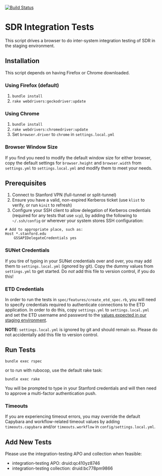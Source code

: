 [![Build Status](https://travis-ci.org/sul-dlss/infrastructure-integration-test.svg?branch=master)](https://travis-ci.org/sul-dlss/infrastructure-integration-test)

# SDR Integration Tests

This script drives a browser to do inter-system integration testing of SDR in the staging environment.

## Installation

This script depends on having Firefox or Chrome downloaded.

### Using Firefox (default)

1. `bundle install`
1. `rake webdrivers:geckodriver:update`

### Using Chrome

1. `bundle install`
1. `rake webdrivers:chromedriver:update`
1. Set `browser.driver` to `chrome` in `settings.local.yml`

### Browser Window Size

If you find you need to modify the default window size for either browser, copy the default settings for `browser.height` and `browser.width` from `settings.yml` to `settings.local.yml` and modify them to meet your needs.

## Prerequisites

1. Connect to Stanford VPN (full-tunnel or split-tunnel)
1. Ensure you have a valid, non-expired Kerberos ticket (use `klist` to verify, or run `kinit` to refresh)
1. Configure your SSH client to allow delegation of Kerberos credentials (required for any tests that use `scp`), by adding the following to `~/.ssh/config` or wherever your system stores SSH configuration:

```
# Add to appropriate place, such as:
Host *.stanford.edu
    GSSAPIDelegateCredentials yes
```

### SUNet Credentials

If you tire of typing in your SUNet credentials over and over, you may add them to `settings.local.yml` (ignored by git). Copy the dummy values from `settings.yml` to get started. Do *not* add this file to version control, if you do this!

### ETD Credentials

In order to run the tests in `spec/features/create_etd_spec.rb`, you will need to specify credentials required to authenticate connections to the ETD application. In order to do this, copy `settings.yml` to `settings.local.yml` and set the ETD username and password to the [values expected in our staging environment](https://github.com/sul-dlss/shared_configs/blob/a90c636b968a1ede4886a61dadc799dd5d162fe1/config/settings/production.yml#L34-L35).

**NOTE**: `settings.local.yml` is ignored by git and should remain so. Please do not accidentally add this file to version control.

## Run Tests

`bundle exec rspec`

or to run with rubocop, use the default rake task:

`bundle exec rake`

You will be prompted to type in your Stanford credentials and will then need to approve a multi-factor authentication push.

### Timeouts

If you are experiencing timeout errors, you may override the default Capybara and workflow-related timeout values by adding `timeouts.capybara` and/or `timeouts.workflow` in `config/settings.local.yml`.

## Add New Tests

Please use the integration-testing APO and collection when feasible:
- integration-testing APO: druid:qc410yz8746
- integration-testing collection: druid:bc778pm9866
